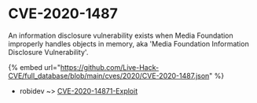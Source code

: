 # CVE-2020-1487

An information disclosure vulnerability exists when Media Foundation improperly handles objects in memory, aka 'Media Foundation Information Disclosure Vulnerability'.

{% embed url="https://github.com/Live-Hack-CVE/full_database/blob/main/cves/2020/CVE-2020-1487.json" %}


* robidev ~> [CVE-2020-14871-Exploit](https://zeste.alice-snow.ru/2020/database/cve-2020-1487/cve-2020-14871-exploit-robidev)